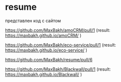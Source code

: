 # resume

 представлен код с сайтом

https://github.com/MaxBakh/amoCRM/pull/1
(result: https://maxbakh.github.io/amoCRM/ )

https://github.com/MaxBakh/eco-service/pull/1
(result: https://maxbakh.github.io/eco-service/ )

https://github.com/MaxBakh/resume/pull/6

https://github.com/MaxBakh/Blackwall/pull/1 
(result: https://maxbakh.github.io/Blackwall/ )


